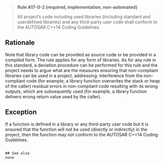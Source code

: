 > **Rule A17-0-2 (required, implementation, non-automated)**
>
> All project’s code including used libraries (including standard and userdefined libraries) and any third-party user code shall conform to the
> AUTOSAR C++14 Coding Guidelines.

## Rationale

Note that library code can be provided as source code or be provided in a compiled
form. The rule applies for any form of libraries.
As for any rule in this standard, a deviation procedure can be performed for this rule
and the project needs to argue what are the measures ensuring that non-compliant
libraries can be used in a project, addressing:
interference from the non-compliant code (for example, a library function
overwrites the stack or heap of the caller)
residual errors in non-compliant code resulting with its wrong outputs, which are
subsequently used (for example, a library function delivers wrong return value
used by the caller).

## Exception

If a function is defined in a library or any third-party user code but it is ensured that
the function will not be used (directly or indirectly) in the project, then the function
may not conform to the AUTOSAR C++14 Coding Guidelines.

```

## See also
none

```
